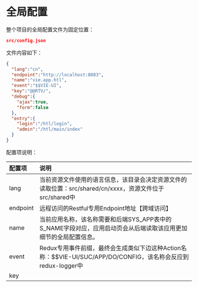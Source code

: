 # 全局配置

整个项目的全局配置文件为固定位置：

```json
src/config.json
```

文件内容如下：

```json
{
  "lang":"cn",
  "endpoint":"http://localhost:8083",
  "name":"vie.app.htl",
  "event":"$$VIE-UI",
  "key":"@@RTV/",
  "debug":{
    "ajax":true,
    "form":false
  },
  "entry":{
    "login":"/htl/login",
    "admin":"/htl/main/index"
  }
}
```

配置项说明：

| 配置项 | 说明 |
| :--- | :--- |
| lang | 当前资源文件使用的语言信息，该目录会决定资源文件的读取位置：src/shared/cn/xxxx，资源文件位于src/shared中 |
| endpoint | 远程访问的Restful专用Endpoint地址【跨域访问】 |
| name | 当前应用名称，该名称需要和后端SYS\_APP表中的S\_NAME字段对应，应用启动页会从后端读取该应用更加细节的全局配置信息。 |
| event | Redux专用事件前缀，最终会生成类似下边这种Action名称：$$VIE-UI/SUC/APP/DO/CONFIG，该名称会反应到redux-logger中 |
| key |  |




